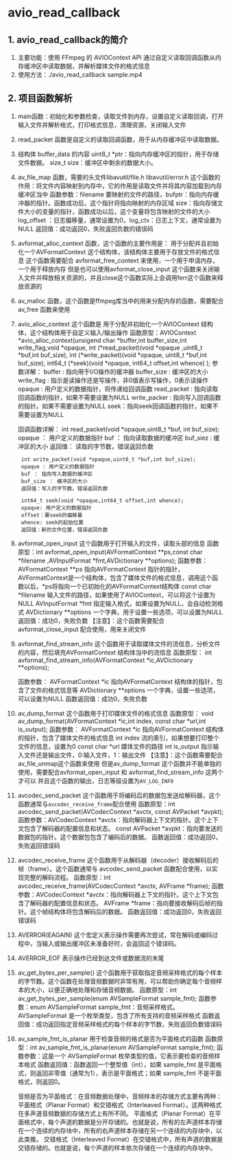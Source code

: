 ﻿# avio_read_callback

## 1. avio_read_callback的简介

1. 主要功能：使用 FFmpeg 的 AVIOContext API 通过自定义读取回调函数从内存缓冲区中读取数据，并解析媒体文件的格式信息
2. 使用方法：./avio_read_callback sample.mp4

## 2. 项目函数解析
1. main函数：初始化和参数检查，读取文件到内存，设置自定义读取回调，打开输入文件并解析格式，打印格式信息，清理资源，关闭输入文件
2. read_packet 函数是自定义的读取回调函数，用于从内存缓冲区中读取数据。
3. 结构体 buffer_data 的内容 uint8_t *ptr：指向内存缓冲区的指针，用于存储文件数据。 size_t size：缓冲区中剩余的数据大小。


1. av_file_map 函数，需要的头文件libavutil/file.h libavutil/error.h 这个函数的作用：将文件内容映射到内存中，它的作用是读取文件并将其内容加载到内存缓冲区当中
    函数参数：filename 要映射的文件的路径，bufptr：指向内存缓冲器的指针。函数成功后，这个指针将指向映射的内存区域
              size：指向存储文件大小的变量的指针，函数成功以后，这个变量将包含映射的文件的大小
              log_offset ：日志偏移量，通常设置为0，log_ctx：日志上下文，通常设置为NULL
    返回值：成功返回0，失败返回负数的错误码
2. avformat_alloc_context 函数，这个函数的主要作用是： 用于分配并且初始化一个AVFormatContext 这个结构体，该结构体主要用于存放文件的格式信息
    这个函数需要配合 avformat_free_context 来使用，一个用于申请内存，一个用于释放内存
    但是也可以使用avformat_close_input 这个函数来关闭输入文件并释放相关资源的，并且close这个函数实际上会调用ferr这个函数来释放资源的
3. av_malloc 函数，这个函数是ffmpeg库当中的用来分配内存的函数，需要配合av_free 函数来使用
4. avio_alloc_context 这个函数是 用于分配并初始化一个AVIOContext 结构体，这个结构体用于自定义输入/输出操作
    函数原型：AVIOContext *avio_alloc_context(unsigend char *buffer,int buffer_size,int write_flag,void *opaque,
              int (*read_packet)(void *opaque ,uint8_t *buf,int buf_size),
              int (*write_packet)(void *opaque, uint8_t *buf,int buf_size),
              int64_t (*seek)(void *opaque, int64_t offset,int whence)
                );
    参数详解：
        buffer : 指向用于I/O操作的缓冲器
        buffer_size : 缓冲区的大小
        write_flag : 指示是读操作还是写操作，非0值表示写操作，0表示读操作
        opaque : 用户定义的数据指针，将传递给回调函数
        read_packet : 指向读取回调函数的指针，如果不需要设置为NULL
        write_packer : 指向写入回调函数的指针。如果不需要设置为NULL
        seek：指向seek回调函数的指针，如果不需要设置为NULL
    
    回调函数详解：
        int read_packet(void *opaque,uint8_t *buf, int buf_size);
        opaque ： 用户定义的数据指针
        buf ： 指向读取数据的缓冲区
        buf_siez : 缓冲区的大小
        返回值： 读取的字节数，错误返回负数

        int write_packet(void *opaque,uint8_t *buf,int buf_size);
        opaque : 用户定义的数据指针
        buf ： 指向写入数据的缓冲区
        buf_size ： 缓冲区的大小
        返回值：写入的字节数。错误返回负数

        int64_t seek(void *opaque,int64_t offset,int whence);
        opaque: 用户定义的数据指针
        offset：要seek的偏移量
        whence: seek的起始位置
        返回值：新的文件位置，错误返回负数

5. avformat_open_input 这个函数用于打开输入的文件，读取头部的信息
    函数原型：int avformat_open_input(AVFormatContext **ps,const char *filename ,AVInputFormat *fmt,AVDictionary **options);
    函数参数：
        AVFormatContext **ps 指向AVFormatContext 指针的指针，AVFormatContext是一个结构体，包含了媒体文件的格式信息，调用这个函数以后，*ps将指向一个已初始化的AVFormatContext结构体
        const char *filename 输入文件的路径，如果使用了AVIOContext，可以将这个设置为NULL
        AVInputFormat *fmt 指定输入格式，如果设置为NULL，会自动检测格式
        AVDictionary **options 一个字典，用于设置一些选项，可以设置为NULL
        返回值：成功0，失败负数
    【注意】：这个函数需要配合 avformat_close_input 配合使用，用来关闭文件

6. avformat_find_stream_info 这个函数用于读取媒体文件的流信息，分析文件的内容，然后填充AVFormatContext 结构体当中的流信息
    函数原型：
        int avformat_find_stream_info(AVFormatContext *ic,AVDictionary **options);

    函数参数：
        AVFormatContext *ic 指向AVFormatContext 结构体的指针，包含了文件的格式信息等
        AVDictionary **options 一个字典，设置一些选项，可以设置为NULL
    函数返回值：成功0，失败负数
7. av_dump_format 这个函数用于打印媒体文件的格式信息
    函数原型：
        void av_dump_format(AVFormatContext *ic,int index, const char *url,int is_output);
    函数参数：
        AVFormatContext *ic 指向AVFormatContext 结构体的指针，包含了媒体文件的格式信息
        int index 流的索引，如果想要打印整个文件的信息，设置为0
        const char *url 媒体文件的路径
        int is_output 指示输入文件还是输出文件，0:输入文件，1：输出文件
    【注意】：这个函数需要配合av_file_unmap这个函数来使用
        但是av_dump_format 这个函数并不能单独的使用，需要配合avformat_open_input 和 avformat_find_stream_info 这两个才可以
        并且这个函数的输出，日志等级设置为`AV_LOG_INFO`

8. avcodec_send_packet 这个函数用于将编码后的数据包发送给解码器，这个函数通常与`avcodec_receive_frame`配合使用
    函数原型：int avcodec_send_packet(AVCodecContext *avctx, const AVPacket *avpkt);
    函数参数：AVCodecContext *avctx：指向解码器上下文的指针。这个上下文包含了解码器的配置信息和状态。
            const AVPacket *avpkt：指向要发送的数据包的指针。这个数据包包含了编码后的数据。
    函数返回值：成功返回0，失败返回错误码

9. avcodec_receive_frame 这个函数用于从解码器（decoder）接收解码后的帧（frame）。这个函数通常与 avcodec_send_packet 函数配合使用，以实现完整的解码流程。
    函数原型：int avcodec_receive_frame(AVCodecContext *avctx, AVFrame *frame);
    函数参数：AVCodecContext *avctx：指向解码器上下文的指针。这个上下文包含了解码器的配置信息和状态。
            AVFrame *frame：指向要接收解码后帧的指针。这个帧结构体将包含解码后的数据。
    函数返回值：成功返回0，失败返回错误码

10. AVERROR(EAGAIN) 这个宏定义表示操作需要再次尝试，常在解码或编码过程中，当输入或输出缓冲区未准备好时，会返回这个错误码。
11. AVERROR_EOF 表示操作已经到达文件或数据流的末尾
12. av_get_bytes_per_sample() 这个函数用于获取指定音频采样格式的每个样本的字节数。这个函数在处理音频数据时非常有用，可以帮助你确定每个音频样本的大小，以便正确地处理和存储音频数据。
    函数原型：int av_get_bytes_per_sample(enum AVSampleFormat sample_fmt);
    函数参数：enum AVSampleFormat sample_fmt：音频采样格式。AVSampleFormat 是一个枚举类型，包含了所有支持的音频采样格式
    函数返回值：成功返回指定音频采样格式的每个样本的字节数，失败返回负数错误码

13. av_sample_fmt_is_planar 用于检查音频的格式是否为平面格式的函数
    函数原型：int av_sample_fmt_is_planar(enum AVSampleFormat sample_fmt);
    函数参数：这是一个 AVSampleFormat 枚举类型的值，它表示要检查的音频样本格式
    函数返回值：函数返回一个整型值（int），如果 sample_fmt 是平面格式，则返回非零值（通常为1），表示是平面格式；如果 sample_fmt 不是平面格式，则返回0。
    
    音频是否为平面格式：在音频数据处理中，音频样本的存储方式主要有两种：平面格式（Planar Format）和交错格式（Interleaved Format）。这两种格式在多声道音频数据的存储方式上有所不同。
    平面格式（Planar Format）在平面格式中，每个声道的数据是分开存储的。也就是说，所有的左声道样本存储在一个连续的内存块中，所有的右声道样本存储在另一个连续的内存块中，以此类推。
    交错格式（Interleaved Format）在交错格式中，所有声道的数据是交错存储的。也就是说，每个声道的样本依次存储在一个连续的内存块中。